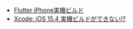 - [Flutter iPhone実機ビルド](https://zenn.dev/tatukane/articles/1985d23cfae8d8)
- [Xcode: iOS 15.4 実機ビルドができない!?](https://www.fuwamaki.com/article/345)